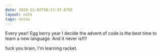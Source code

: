 ```yaml
---
date: 2024-12-02T20:17:37.679Z
layout: note
tags: notes
---
```

Every year! Egg berry year I decide the advent of code is the best time to learn a new language. And it never is!!!!

fuck you brain, I'm learning racket.
